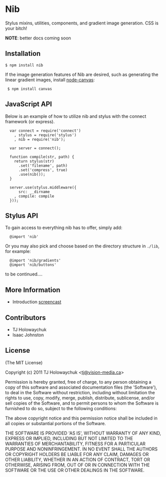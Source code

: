 
# Nib

  Stylus mixins, utilities, components, and gradient image generation. CSS is your bitch!

 __NOTE__: better docs coming soon

## Installation

    $ npm install nib

 If the image generation features of Nib are desired, such as generating the linear gradient images, install [node-canvas](http://github.com/learnboost/node-canvas):
 
     $ npm install canvas

## JavaScript API

 Below is an example of how to utilize nib and stylus with the connect framework (or express).

      var connect = require('connect')
        , stylus = require('stylus')
        , nib = require('nib');

      var server = connect();

      function compile(str, path) {
        return stylus(str)
          .set('filename', path)
          .set('compress', true)
          .use(nib());
      }

      server.use(stylus.middleware({
          src: __dirname
        , compile: compile
      }));

## Stylus API

  To gain access to everything nib has to offer, simply add:
  
      @import 'nib'

  Or you may also pick and choose based on the directory structure in `./lib`, for example:
  
      @import 'nib/gradients'
      @import 'nib/buttons'

to be continued....

## More Information

  - Introduction [screencast](http://www.screenr.com/M6a)

## Contributors

  - TJ Holowaychuk
  - Isaac Johnston

## License 

(The MIT License)

Copyright (c) 2011 TJ Holowaychuk &lt;tj@vision-media.ca&gt;

Permission is hereby granted, free of charge, to any person obtaining
a copy of this software and associated documentation files (the
'Software'), to deal in the Software without restriction, including
without limitation the rights to use, copy, modify, merge, publish,
distribute, sublicense, and/or sell copies of the Software, and to
permit persons to whom the Software is furnished to do so, subject to
the following conditions:

The above copyright notice and this permission notice shall be
included in all copies or substantial portions of the Software.

THE SOFTWARE IS PROVIDED 'AS IS', WITHOUT WARRANTY OF ANY KIND,
EXPRESS OR IMPLIED, INCLUDING BUT NOT LIMITED TO THE WARRANTIES OF
MERCHANTABILITY, FITNESS FOR A PARTICULAR PURPOSE AND NONINFRINGEMENT.
IN NO EVENT SHALL THE AUTHORS OR COPYRIGHT HOLDERS BE LIABLE FOR ANY
CLAIM, DAMAGES OR OTHER LIABILITY, WHETHER IN AN ACTION OF CONTRACT,
TORT OR OTHERWISE, ARISING FROM, OUT OF OR IN CONNECTION WITH THE
SOFTWARE OR THE USE OR OTHER DEALINGS IN THE SOFTWARE.
